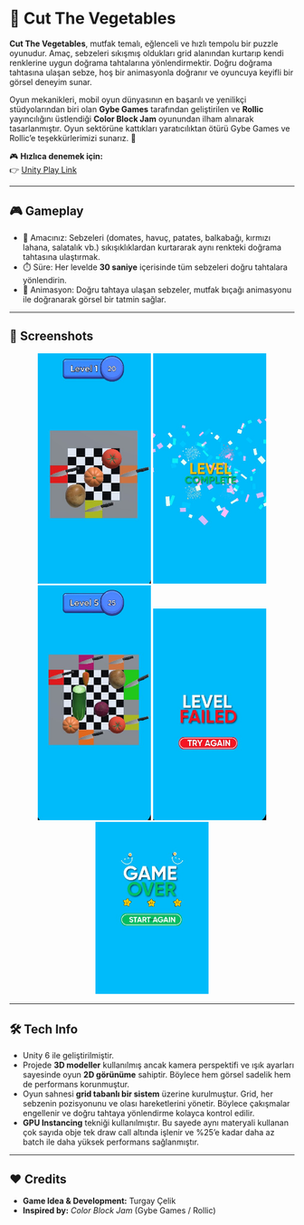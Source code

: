 # 🥕 Cut The Vegetables  

**Cut The Vegetables**, mutfak temalı, eğlenceli ve hızlı tempolu bir puzzle oyunudur. Amaç, sebzeleri sıkışmış oldukları grid alanından kurtarıp kendi renklerine uygun doğrama tahtalarına yönlendirmektir. Doğru doğrama tahtasına ulaşan sebze, hoş bir animasyonla doğranır ve oyuncuya keyifli bir görsel deneyim sunar.  

Oyun mekanikleri, mobil oyun dünyasının en başarılı ve yenilikçi stüdyolarından biri olan **Gybe Games** tarafından geliştirilen ve **Rollic** yayıncılığını üstlendiği **Color Block Jam** oyunundan ilham alınarak tasarlanmıştır. Oyun sektörüne kattıkları yaratıcılıktan ötürü Gybe Games ve Rollic’e teşekkürlerimizi sunarız. 🙌  

🎮 **Hızlıca denemek için:**  
👉 [Unity Play Link](https://play.unity.com/en/games/379b35bc-1a0e-4150-8f6c-53e19ee6579a/cut-the-vegetables)  

---

## 🎮 Gameplay  

- 🥗 Amacınız: Sebzeleri (domates, havuç, patates, balkabağı, kırmızı lahana, salatalık vb.) sıkışıklıklardan kurtararak aynı renkteki doğrama tahtasına ulaştırmak.  
- ⏱️ Süre: Her levelde **30 saniye** içerisinde tüm sebzeleri doğru tahtalara yönlendirin.  
- 🔪 Animasyon: Doğru tahtaya ulaşan sebzeler, mutfak bıçağı animasyonu ile doğranarak görsel bir tatmin sağlar.  

---

## 📸 Screenshots  

<p align="center">
  <img src="Assets/Screenshots/screenshot1.jpg" width="200"/>
  <img src="Assets/Screenshots/screenshot2.jpg" width="200"/>
  <img src="Assets/Screenshots/screenshot3.jpg" width="200"/>
  <img src="Assets/Screenshots/screenshot4.jpg" width="200"/>
  <img src="Assets/Screenshots/screenshot5.jpg" width="200"/>
</p>  

---

## 🛠️ Tech Info  

- Unity 6 ile geliştirilmiştir.  
- Projede **3D modeller** kullanılmış ancak kamera perspektifi ve ışık ayarları sayesinde oyun **2D görünüme** sahiptir. Böylece hem görsel sadelik hem de performans korunmuştur.  
- Oyun sahnesi **grid tabanlı bir sistem** üzerine kurulmuştur. Grid, her sebzenin pozisyonunu ve olası hareketlerini yönetir. Böylece çakışmalar engellenir ve doğru tahtaya yönlendirme kolayca kontrol edilir.  
- **GPU Instancing** tekniği kullanılmıştır. Bu sayede aynı materyali kullanan çok sayıda obje tek draw call altında işlenir ve %25’e kadar daha az batch ile daha yüksek performans sağlanmıştır.  

---

## ❤️ Credits  

- **Game Idea & Development:** Turgay Çelik  
- **Inspired by:** *Color Block Jam* (Gybe Games / Rollic)  
